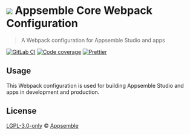 # ![](https://gitlab.com/appsemble/appsemble/-/raw/0.20.32/config/assets/logo.svg) Appsemble Core Webpack Configuration

> A Webpack configuration for Appsemble Studio and apps

[![GitLab CI](https://gitlab.com/appsemble/appsemble/badges/0.20.32/pipeline.svg)](https://gitlab.com/appsemble/appsemble/-/releases/0.20.32)
[![Code coverage](https://codecov.io/gl/appsemble/appsemble/branch/0.20.32/graph/badge.svg)](https://codecov.io/gl/appsemble/appsemble)
[![Prettier](https://img.shields.io/badge/code_style-prettier-ff69b4.svg)](https://prettier.io)

## Usage

This Webpack configuration is used for building Appsemble Studio and apps in development and
production.

## License

[LGPL-3.0-only](https://gitlab.com/appsemble/appsemble/-/blob/0.20.32/LICENSE.md) ©
[Appsemble](https://appsemble.com)
